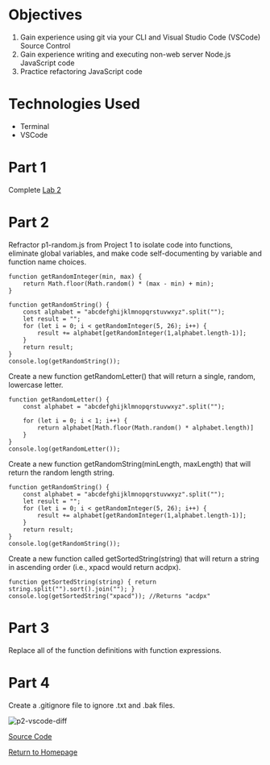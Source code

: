 # Objectives
1. Gain experience using git via your CLI and Visual Studio Code (VSCode) Source Control
2. Gain experience writing and executing non-web server Node.js JavaScript code
3. Practice refactoring JavaScript code

# Technologies Used
- Terminal
- VSCode

# Part 1
Complete [Lab 2](https://pozawa1.github.io/cit281-lab2/)

# Part 2
Refractor p1-random.js from Project 1 to isolate code into functions, eliminate global variables, and make code self-documenting by variable and function name choices.
```
function getRandomInteger(min, max) {
    return Math.floor(Math.random() * (max - min) + min);
}

function getRandomString() {
    const alphabet = "abcdefghijklmnopqrstuvwxyz".split("");
    let result = "";
    for (let i = 0; i < getRandomInteger(5, 26); i++) {
        result += alphabet[getRandomInteger(1,alphabet.length-1)];
    }
    return result; 
}
console.log(getRandomString());
```

Create a new function getRandomLetter() that will return a single, random, lowercase letter.
```
function getRandomLetter() {
    const alphabet = "abcdefghijklmnopqrstuvwxyz".split(""); 
    
    for (let i = 0; i < 1; i++) {
        return alphabet[Math.floor(Math.random() * alphabet.length)]
    }
}
console.log(getRandomLetter());
```

Create a new function getRandomString(minLength, maxLength) that will return the random length string. 
```
function getRandomString() {
    const alphabet = "abcdefghijklmnopqrstuvwxyz".split("");
    let result = "";
    for (let i = 0; i < getRandomInteger(5, 26); i++) {
        result += alphabet[getRandomInteger(1,alphabet.length-1)];
    }
    return result; 
}
console.log(getRandomString());
```

Create a new function called getSortedString(string) that will return a string in ascending order (i.e., xpacd would return acdpx).
```
function getSortedString(string) { return string.split("").sort().join(""); }
console.log(getSortedString("xpacd")); //Returns "acdpx"
```

# Part 3
Replace all of the function definitions with function expressions.

# Part 4
Create a .gitignore file to ignore .txt and .bak files.

![p2-vscode-diff](https://user-images.githubusercontent.com/83732149/120234597-338a5800-c20d-11eb-8f12-44967bbfe450.png)

[Source Code](https://github.com/pozawa1/cit281-p2/blob/main/source-code-p2)

[Return to Homepage](https://pozawa1.github.io/)

